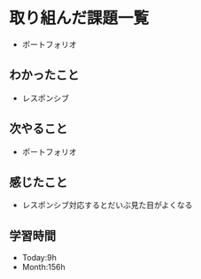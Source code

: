 # 取り組んだ課題一覧
- ポートフォリオ
## わかったこと
- レスポンシブ
## 次やること
- ポートフォリオ
## 感じたこと
- レスポンシブ対応するとだいぶ見た目がよくなる
## 学習時間
- Today:9h
- Month:156h
